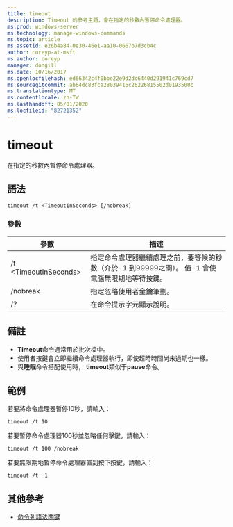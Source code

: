 ```yaml
---
title: timeout
description: Timeout 的參考主題，會在指定的秒數內暫停命令處理器。
ms.prod: windows-server
ms.technology: manage-windows-commands
ms.topic: article
ms.assetid: e26b4a84-0e30-46e1-aa10-0667b7d3cb4c
author: coreyp-at-msft
ms.author: coreyp
manager: dongill
ms.date: 10/16/2017
ms.openlocfilehash: ed66342c4f0bbe22e9d2dc6440d291941c769cd7
ms.sourcegitcommit: ab64dc83fca28039416c26226815502d0193500c
ms.translationtype: MT
ms.contentlocale: zh-TW
ms.lasthandoff: 05/01/2020
ms.locfileid: "82721352"
---
```

# <a name="timeout"></a>timeout

在指定的秒數內暫停命令處理器。



## <a name="syntax"></a>語法

```
timeout /t <TimeoutInSeconds> [/nobreak] 
```

### <a name="parameters"></a>參數

|參數|描述|
|---------|-----------|
|/t \<TimeoutInSeconds>|指定命令處理器繼續處理之前，要等候的秒數（介於-1 到99999之間）。 值-1 會使電腦無限期地等待按鍵。|
|/nobreak|指定忽略使用者金鑰筆劃。|
|/?|在命令提示字元顯示說明。|

## <a name="remarks"></a>備註

-   **Timeout**命令通常用於批次檔中。
-   使用者按鍵會立即繼續命令處理器執行，即使超時時間尚未過期也一樣。
-   與**睡眠**命令搭配使用時， **timeout**類似于**pause**命令。

## <a name="examples"></a>範例

若要將命令處理器暫停10秒，請輸入：
```
timeout /t 10
```
若要暫停命令處理器100秒並忽略任何擊鍵，請輸入：
```
timeout /t 100 /nobreak
```
若要無限期地暫停命令處理器直到按下按鍵，請輸入：
```
timeout /t -1
```

## <a name="additional-references"></a>其他參考

- [命令列語法關鍵](command-line-syntax-key.md)
